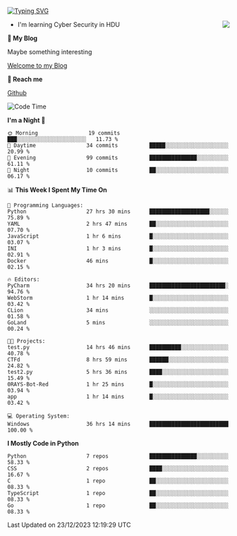 [![Typing SVG](https://readme-typing-svg.herokuapp.com?font=Fira+Code&pause=1000&random=false&width=450&height=60&lines=Hello+%F0%9F%91%8B%F0%9F%8F%BB;I'm+JBNRZ)](https://git.io/typing-svg)

<a href="#">
  <img align="right" src="https://github-readme-stats.vercel.app/api?username=JBNRZ&show_icons=true&bg_color=15,f2f7fd,E0EAFC" />
</a>

- I'm learning Cyber Security in HDU

 **🌱 My Blog**

Maybe something interesting

[Welcome to my Blog](https://jbnrz.com.cn/)

 **💬 Reach me** 

[Github](https://github.com/JBNRZ)


<!--START_SECTION:waka-->
![Code Time](http://img.shields.io/badge/Code%20Time-224%20hrs%2019%20mins-blue)

**I'm a Night 🦉** 

```text
🌞 Morning                19 commits          ███░░░░░░░░░░░░░░░░░░░░░░   11.73 % 
🌆 Daytime                34 commits          █████░░░░░░░░░░░░░░░░░░░░   20.99 % 
🌃 Evening                99 commits          ███████████████░░░░░░░░░░   61.11 % 
🌙 Night                  10 commits          ██░░░░░░░░░░░░░░░░░░░░░░░   06.17 % 
```


📊 **This Week I Spent My Time On** 

```text
💬 Programming Languages: 
Python                   27 hrs 30 mins      ███████████████████░░░░░░   75.89 % 
YAML                     2 hrs 47 mins       ██░░░░░░░░░░░░░░░░░░░░░░░   07.70 % 
JavaScript               1 hr 6 mins         █░░░░░░░░░░░░░░░░░░░░░░░░   03.07 % 
INI                      1 hr 3 mins         █░░░░░░░░░░░░░░░░░░░░░░░░   02.91 % 
Docker                   46 mins             █░░░░░░░░░░░░░░░░░░░░░░░░   02.15 % 

🔥 Editors: 
PyCharm                  34 hrs 20 mins      ████████████████████████░   94.76 % 
WebStorm                 1 hr 14 mins        █░░░░░░░░░░░░░░░░░░░░░░░░   03.42 % 
CLion                    34 mins             ░░░░░░░░░░░░░░░░░░░░░░░░░   01.58 % 
GoLand                   5 mins              ░░░░░░░░░░░░░░░░░░░░░░░░░   00.24 % 

🐱‍💻 Projects: 
test.py                  14 hrs 46 mins      ██████████░░░░░░░░░░░░░░░   40.78 % 
CTFd                     8 hrs 59 mins       ██████░░░░░░░░░░░░░░░░░░░   24.82 % 
test2.py                 5 hrs 36 mins       ████░░░░░░░░░░░░░░░░░░░░░   15.49 % 
0RAYS-Bot-Red            1 hr 25 mins        █░░░░░░░░░░░░░░░░░░░░░░░░   03.94 % 
app                      1 hr 14 mins        █░░░░░░░░░░░░░░░░░░░░░░░░   03.42 % 

💻 Operating System: 
Windows                  36 hrs 14 mins      █████████████████████████   100.00 % 
```

**I Mostly Code in Python** 

```text
Python                   7 repos             ███████████████░░░░░░░░░░   58.33 % 
CSS                      2 repos             ████░░░░░░░░░░░░░░░░░░░░░   16.67 % 
C                        1 repo              ██░░░░░░░░░░░░░░░░░░░░░░░   08.33 % 
TypeScript               1 repo              ██░░░░░░░░░░░░░░░░░░░░░░░   08.33 % 
Go                       1 repo              ██░░░░░░░░░░░░░░░░░░░░░░░   08.33 % 
```




 Last Updated on 23/12/2023 12:19:29 UTC
<!--END_SECTION:waka-->
